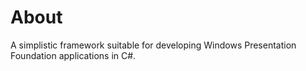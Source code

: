 # About
A simplistic framework suitable for developing Windows Presentation Foundation applications in C#.

